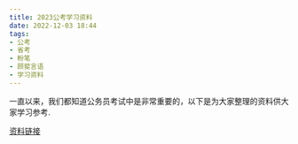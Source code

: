 ```yaml
---
title: 2023公考学习资料
date: 2022-12-03 18:44
tags:
- 公考
- 省考
- 粉笔
- 顾斐言语
- 学习资料
---
```

一直以来，我们都知道公务员考试中是非常重要的，以下是为大家整理的资料供大家学习参考.

[资料链接](https://www.aliyundrive.com/s/vKoRYiYcb7A)

